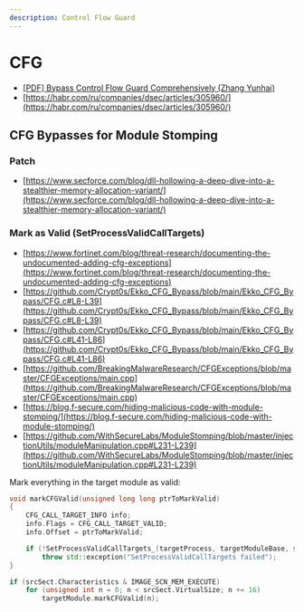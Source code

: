 ```yaml
---
description: Control Flow Guard
---
```


# CFG

- [[PDF] Bypass Control Flow Guard Comprehensively (Zhang Yunhai)](https://www.blackhat.com/docs/us-15/materials/us-15-Zhang-Bypass-Control-Flow-Guard-Comprehensively-wp.pdf)
- [https://habr.com/ru/companies/dsec/articles/305960/](https://habr.com/ru/companies/dsec/articles/305960/)




## CFG Bypasses for Module Stomping



### Patch

- [https://www.secforce.com/blog/dll-hollowing-a-deep-dive-into-a-stealthier-memory-allocation-variant/](https://www.secforce.com/blog/dll-hollowing-a-deep-dive-into-a-stealthier-memory-allocation-variant/)



### Mark as Valid (SetProcessValidCallTargets)

- [https://www.fortinet.com/blog/threat-research/documenting-the-undocumented-adding-cfg-exceptions](https://www.fortinet.com/blog/threat-research/documenting-the-undocumented-adding-cfg-exceptions)
- [https://github.com/Crypt0s/Ekko_CFG_Bypass/blob/main/Ekko_CFG_Bypass/CFG.c#L8-L39](https://github.com/Crypt0s/Ekko_CFG_Bypass/blob/main/Ekko_CFG_Bypass/CFG.c#L8-L39)
- [https://github.com/Crypt0s/Ekko_CFG_Bypass/blob/main/Ekko_CFG_Bypass/CFG.c#L41-L86](https://github.com/Crypt0s/Ekko_CFG_Bypass/blob/main/Ekko_CFG_Bypass/CFG.c#L41-L86)
- [https://github.com/BreakingMalwareResearch/CFGExceptions/blob/master/CFGExceptions/main.cpp](https://github.com/BreakingMalwareResearch/CFGExceptions/blob/master/CFGExceptions/main.cpp)
- [https://blog.f-secure.com/hiding-malicious-code-with-module-stomping/](https://blog.f-secure.com/hiding-malicious-code-with-module-stomping/)
- [https://github.com/WithSecureLabs/ModuleStomping/blob/master/injectionUtils/moduleManipulation.cpp#L231-L239](https://github.com/WithSecureLabs/ModuleStomping/blob/master/injectionUtils/moduleManipulation.cpp#L231-L239)

Mark everything in the target module as valid:

```cpp
void markCFGValid(unsigned long long ptrToMarkValid)
{
    CFG_CALL_TARGET_INFO info;
    info.Flags = CFG_CALL_TARGET_VALID;
    info.Offset = ptrToMarkValid;

    if (!SetProcessValidCallTargets_(targetProcess, targetModuleBase, sizeOfImage, 1, &info))
        throw std::exception("SetProcessValidCallTargets failed");
}

if (srcSect.Characteristics & IMAGE_SCN_MEM_EXECUTE)
    for (unsigned int n = 0; n < srcSect.VirtualSize; n += 16)
        targetModule.markCFGValid(n);
```
